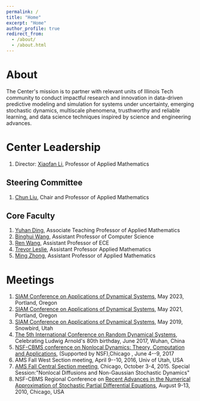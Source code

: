 ```yaml
---
permalink: /
title: "Home"
excerpt: "Home"
author_profile: true
redirect_from: 
  - /about/
  - /about.html
---
```


About
======
The Center's mission is to partner with relevant units of Illinois Tech community to conduct impactful research and innovation in data-driven predictive modeling and simulation for systems under uncertainty, emerging stochastic dynamics, multiscale phenomena, trusthworthy and reliable learning,  and data science techniques inspired by science and engineering advances.


Center Leadership
======
1. Director: [Xiaofan Li](https://www.iit.edu/directory/people/xiaofan-li), Professor of Applied Mathematics

Steering Committee
------
1. [Chun Liu](https://www.iit.edu/directory/people/chun-liu), Chair and Professor of Applied Mathematics


Core Faculty
------
1. [Yuhan Ding](https://www.iit.edu/directory/people/yuhan-ding), Associate Teaching Professor of Applied Mathematics
1. [Binghui Wang](https://www.iit.edu/directory/people/binghui-wang), Assistant Professor of Computer Science
1. [Ren Wang](https://wangren09.github.io/), Assistant Professor of ECE
1. [Trevor Leslie](https://sites.google.com/usc.edu/trevor-leslie/), Assistant Professor Applied Mathematics
1. [Ming Zhong](https://www.iit.edu/directory/people/ming-zhong), Assistant Professor of Applied Mathematics 


Meetings
======
1. [SIAM Conference on Applications of Dynamical Systems](https://www.siam.org/conferences/cm/conference/ds23), May 2023, Portland, Oregon
1. [SIAM Conference on Applications of Dynamical Systems](https://archive.siam.org/meetings/ds17/), May 2021, Portland, Oregon
1. [SIAM Conference on Applications of Dynamical Systems](https://archive.siam.org/meetings/ds17/), May 2019, Snowbird, Utah
1. [The 5th International Conference on Random Dynamical Systems](http://mathcenter.hust.edu.cn/), Celebrating Ludwig Arnold's 80th birthday, June 2017, Wuhan, China
1. [NSF-CBMS conference on Nonlocal Dynamics: Theory, Computation and Applications](http://math.iit.edu/nonlocaldynamics.html), (Supported by NSF),Chicago , June 4--9, 2017
1. AMS Fall West Section meeting, April 9--10, 2016, Univ of Utah, USA
1. [AMS Fall Central Section meeting](https://www.ams.org/meetings/sectional/2219_program_ss30.html#title), Chicago, October 3-4, 2015. Special Session:"Nonlocal Diffusions and Non-Gaussian Stochastic Dynamics"
1. NSF-CBMS Regional Conference on [Recent Advances in the Numerical Approximation of Stochastic Partial Differential Equations](http://math.iit.edu/~spde2010/index.html), August 9-13, 2010, Chicago, USA
